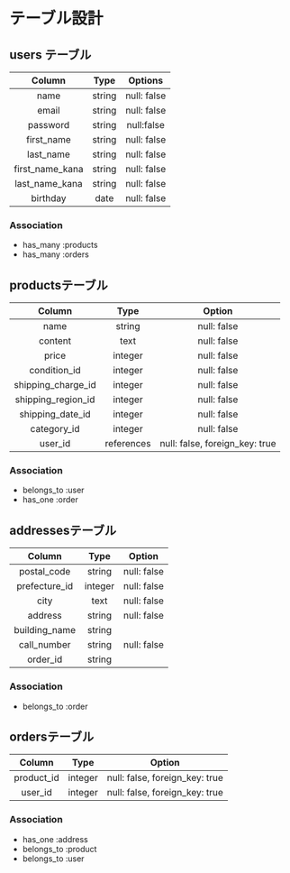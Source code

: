 # テーブル設計

## users テーブル

|Column|Type|Options|
|:---:|:---:|:---:|
|name|string|null: false|
|email|string|null: false|
|password|string|null:false|
|first_name|string|null: false|
|last_name|string|null: false|
|first_name_kana|string|null: false|
|last_name_kana|string|null: false|
|birthday|date|null: false|

### Association

- has_many :products
- has_many :orders


## productsテーブル

|Column|Type|Option|
|:---:|:---:|:---:|
|name|string|null: false|
|content|text|null: false|
|price|integer|null: false|
|condition_id|integer|null: false|
|shipping_charge_id|integer|null: false|
|shipping_region_id|integer|null: false|
|shipping_date_id|integer|null: false|
|category_id|integer|null: false|
|user_id|references|null: false, foreign_key: true|

### Association

- belongs_to :user
- has_one :order

## addressesテーブル

|Column|Type|Option|
|:---:|:---:|:---:|
|postal_code|string|null: false|
|prefecture_id|integer|null: false|
|city|text|null: false|
|address|string|null: false|
|building_name|string|
|call_number|string|null: false|
|order_id|string|

### Association

- belongs_to :order


## ordersテーブル
|Column|Type|Option|
|:---:|:---:|:---:|
|product_id|integer|null: false, foreign_key: true|
|user_id|integer|null: false, foreign_key: true|

### Association

- has_one :address
- belongs_to :product
- belongs_to :user